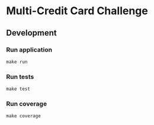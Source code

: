 # Multi-Credit Card Challenge

## Development

### Run application
```
make run
```

### Run tests
```
make test
```

### Run coverage
```
make coverage
```

